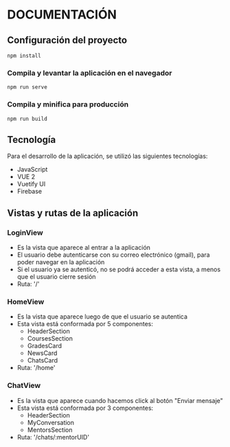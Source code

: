 # DOCUMENTACIÓN

## Configuración del proyecto

`npm install`


### Compila y levantar la aplicación en el navegador
`npm run serve`


### Compila y minifica para producción
`npm run build`

## Tecnología
Para el desarrollo de la aplicación, se utilizó las siguientes tecnologías:
- JavaScript
- VUE 2
- Vuetify UI
- Firebase

## Vistas y rutas de la aplicación

### LoginView
- Es la vista que aparece al entrar a la aplicación
- El usuario debe autenticarse con su correo electrónico (gmail), para poder navegar en la aplicación
- Si el usuario ya se autenticó, no se podrá acceder a esta vista, a menos que el usuario cierre sesión
- Ruta: '/'

### HomeView
- Es la vista que aparece luego de que el usuario se autentica
- Esta vista está conformada por 5 componentes:
  - HeaderSection
  - CoursesSection
  - GradesCard
  - NewsCard
  - ChatsCard
- Ruta: '/home'

### ChatView
- Es la vista que aparece cuando hacemos click al botón "Enviar mensaje"
- Esta vista está conformada por 3 componentes:
  - HeaderSection
  - MyConversation
  - MentorsSection
- Ruta: '/chats/:mentorUID'
